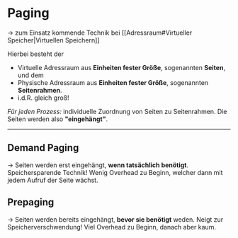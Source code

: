 # Paging

-> zum Einsatz kommende Technik bei [[Adressraum#Virtueller Speicher|Virtuellen Speichern]]

Hierbei besteht der 
* Virtuelle Adressraum aus **Einheiten fester Größe**, sogenannten **Seiten**, und dem
* Physische Adressraum aus **Einheiten fester Größe**, sogenannten **Seitenrahmen**.
* i.d.R. gleich groß!

*Für jeden Prozess:* individuelle Zuordnung von Seiten zu Seitenrahmen. Die Seiten werden also **"eingehängt"**.

___

## Demand Paging

-> Seiten werden erst eingehängt, **wenn tatsächlich benötigt**.
Speichersparende Technik! Wenig Overhead zu Beginn, welcher dann mit jedem Aufruf der Seite wächst.


## Prepaging

-> Seiten werden bereits eingehängt, **bevor sie benötigt** weden.
Neigt zur Speicherverschwendung! Viel Overhead zu Beginn, danach aber kaum.

